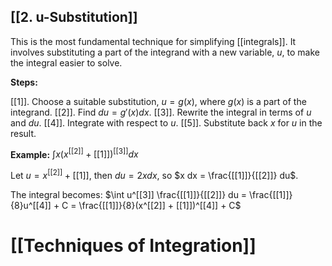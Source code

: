 ## [[2.  u-Substitution]] 
This is the most fundamental technique for simplifying [[integrals]].  It involves substituting a part of the integrand with a new variable, $u$, to make the integral easier to solve.

**Steps:**

[[1]]. Choose a suitable substitution, $u = g(x)$, where $g(x)$ is a part of the integrand.
[[2]]. Find $du = g'(x) dx$.
[[3]]. Rewrite the integral in terms of $u$ and $du$.
[[4]]. Integrate with respect to $u$.
[[5]]. Substitute back $x$ for $u$ in the result.

**Example:** $\int x(x^[[2]] + [[1]])^[[3]] dx$

Let $u = x^[[2]] + [[1]]$, then $du = 2x dx$, so $x dx = \frac{[[1]]}{[[2]]} du$.

The integral becomes: $\int u^[[3]] \frac{[[1]]}{[[2]]} du = \frac{[[1]]}{8}u^[[4]] + C = \frac{[[1]]}{8}(x^[[2]] + [[1]])^[[4]] + C$

# [[Techniques of Integration]]